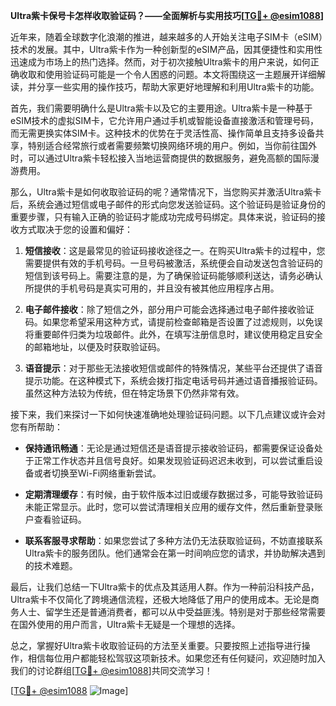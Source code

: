 **Ultra紫卡保号卡怎样收取验证码？——全面解析与实用技巧[[TG💪+ @esim1088](https://t.me/s/esim1088)]**

近年来，随着全球数字化浪潮的推进，越来越多的人开始关注电子SIM卡（eSIM）技术的发展。其中，Ultra紫卡作为一种创新型的eSIM产品，因其便捷性和实用性迅速成为市场上的热门选择。然而，对于初次接触Ultra紫卡的用户来说，如何正确收取和使用验证码可能是一个令人困惑的问题。本文将围绕这一主题展开详细解读，并分享一些实用的操作技巧，帮助大家更好地理解和利用Ultra紫卡的功能。

首先，我们需要明确什么是Ultra紫卡以及它的主要用途。Ultra紫卡是一种基于eSIM技术的虚拟SIM卡，它允许用户通过手机或智能设备直接激活和管理号码，而无需更换实体SIM卡。这种技术的优势在于灵活性高、操作简单且支持多设备共享，特别适合经常旅行或者需要频繁切换网络环境的用户。例如，当你前往国外时，可以通过Ultra紫卡轻松接入当地运营商提供的数据服务，避免高额的国际漫游费用。

那么，Ultra紫卡是如何收取验证码的呢？通常情况下，当您购买并激活Ultra紫卡后，系统会通过短信或电子邮件的形式向您发送验证码。这个验证码是验证身份的重要步骤，只有输入正确的验证码才能成功完成号码绑定。具体来说，验证码的接收方式取决于您的设置和偏好：

1. **短信接收**：这是最常见的验证码接收途径之一。在购买Ultra紫卡的过程中，您需要提供有效的手机号码。一旦号码被激活，系统便会自动发送包含验证码的短信到该号码上。需要注意的是，为了确保验证码能够顺利送达，请务必确认所提供的手机号码是真实可用的，并且没有被其他应用程序占用。

2. **电子邮件接收**：除了短信之外，部分用户可能会选择通过电子邮件接收验证码。如果您希望采用这种方式，请提前检查邮箱是否设置了过滤规则，以免误将重要邮件归类为垃圾邮件。此外，在填写注册信息时，建议使用稳定且安全的邮箱地址，以便及时获取验证码。

3. **语音提示**：对于那些无法接收短信或邮件的特殊情况，某些平台还提供了语音提示功能。在这种模式下，系统会拨打指定电话号码并通过语音播报验证码。虽然这种方法较为传统，但在特定场景下仍然非常有效。

接下来，我们来探讨一下如何快速准确地处理验证码问题。以下几点建议或许会对您有所帮助：

- **保持通讯畅通**：无论是通过短信还是语音提示接收验证码，都需要保证设备处于正常工作状态并且信号良好。如果发现验证码迟迟未收到，可以尝试重启设备或者切换至Wi-Fi网络重新尝试。
  
- **定期清理缓存**：有时候，由于软件版本过旧或缓存数据过多，可能导致验证码未能正常显示。此时，您可以尝试清理相关应用的缓存文件，然后重新登录账户查看验证码。
  
- **联系客服寻求帮助**：如果您尝试了多种方法仍无法获取验证码，不妨直接联系Ultra紫卡的服务团队。他们通常会在第一时间响应您的请求，并协助解决遇到的技术难题。

最后，让我们总结一下Ultra紫卡的优点及其适用人群。作为一种前沿科技产品，Ultra紫卡不仅简化了跨境通信流程，还极大地降低了用户的使用成本。无论是商务人士、留学生还是普通消费者，都可以从中受益匪浅。特别是对于那些经常需要在国外使用的用户而言，Ultra紫卡无疑是一个理想的选择。

总之，掌握好Ultra紫卡收取验证码的方法至关重要。只要按照上述指导进行操作，相信每位用户都能轻松驾驭这项新技术。如果您还有任何疑问，欢迎随时加入我们的讨论群组[[TG💪+ @esim1088](https://t.me/s/esim1088)]共同交流学习！ 

[[TG💪+ @esim1088](https://t.me/s/esim1088) ![Image](https://i.postimg.cc/4NQfJmqS/Snipaste-2025-05-13-00-14-12.png)]
